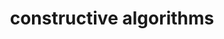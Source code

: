 ---
layout: posts_by_category
categories: constructive-algorithms
title: constructive algorithms
permalink: /category/constructive-algorithms
---